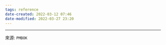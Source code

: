 ```yaml
---
tags: reference
date-created: 2022-03-12 07:46
date-modified: 2022-03-27 23:20
---
```



---
來源: `PMBOK`